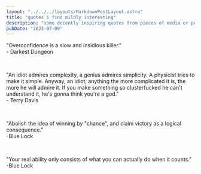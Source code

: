 ```yaml
---
layout: "../../../layouts/MarkdownPostLayout.astro"
title: "quotes i find mildly interesting"
description: "some decently inspiring quotes from pieces of media or people. mostly just a test for the blog system."
pubDate: "2023-07-09"
---
```


"Overconfidence is a slow and insidious killer."
<br>- Darkest Dungeon

<br>

"An idiot admires complexity, a genius admires simplicity. A physicist tries to make it simple. Anyway, an idiot, anything the more complicated it is, the more he will admire it. If you make something so clusterfucked he can't understand it, he's gonna think you're a god."
<br>- Terry Davis

<br>

"Abolish the idea of winning by "chance", and claim victory as a logical consequence."
<br>-Blue Lock

<br>

"Your real ability only consists of what you can actually do when it counts."
<br>-Blue Lock
